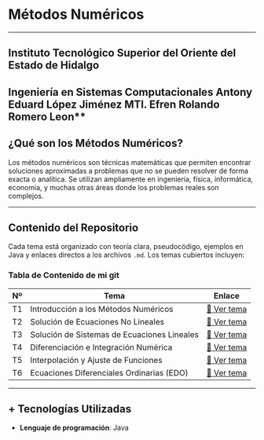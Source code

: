 #  Métodos Numéricos

---

## Instituto Tecnológico Superior del Oriente del Estado de Hidalgo  
**Ingeniería en Sistemas Computacionales** 
Antony Eduard López Jiménez
MTI. Efren Rolando Romero Leon**
---

##  ¿Qué son los Métodos Numéricos?

Los métodos numéricos son técnicas matemáticas que permiten encontrar soluciones aproximadas a problemas que no se pueden resolver de forma exacta o analítica. Se utilizan ampliamente en ingeniería, física, informática, economía, y muchas otras áreas donde los problemas reales son complejos.

---

##  Contenido del Repositorio 

Cada tema está organizado con teoría clara, pseudocódigo, ejemplos en Java y enlaces directos a los archivos `.md`. Los temas cubiertos incluyen:

###  Tabla de Contenido de mi git

| Nº | Tema | Enlace |
|----|------|--------|
| T1 | Introducción a los Métodos Numéricos | [📘 Ver tema](https://github.com/Juan200519287393u83/Metodos_Numericos/blob/main/T1%20-%20Introducción%20a%20los%20métodos%20numéricos/Introducción%20a%20los%20métodos%20númericos.md) |
| T2 | Solución de Ecuaciones No Lineales | [📘 Ver tema](https://github.com/Juan200519287393u83/Metodos_Numericos/blob/main/T2%20-%20M%C3%A9todos%20de%20Soluci%C3%B3n%20de%20Ecuaciones/Introducci%C3%B3n%20a%20los%20M%C3%A9todos%20de%20Soluci%C3%B3n%20de%20Ecuaciones.md) |
| T3 | Solución de Sistemas de Ecuaciones Lineales | [📘 Ver tema](https://github.com/Juan200519287393u83/Metodos_Numericos/blob/main/T3%20-%20M%C3%A9todos%20de%20Soluci%C3%B3n%20de%20Sistemas%20de%20Ecuaciones%20Lineales/Introducci%C3%B3n%20a%20los%20M%C3%A9todos%20de%20Soluci%C3%B3n%20de%20Sistemas%20de%20Ecuaciones%20Lineales.md) |
| T4 | Diferenciación e Integración Numérica | [📘 Ver tema](https://github.com/Juan200519287393u83/Metodos_Numericos/blob/main/T4%20-%20Diferenciación%20e%20Integración%20Numérica/Introducción%20a%20la%20DIferenciaión%20e%20Integración%20Numérica.md) |
| T5 | Interpolación y Ajuste de Funciones | [📘 Ver tema](https://github.com/Juan200519287393u83/Metodos_Numericos/blob/main/T5%20-%20Interpolación%20y%20Ajuste%20de%20Funciones/Introducción%20a%20la%20Interpolación%20y%20Ajuste%20de%20Funciones.md) |
| T6 | Ecuaciones Diferenciales Ordinarias (EDO) | [📘 Ver tema](https://github.com/Juan200519287393u83/Metodos_Numericos/blob/main/T6%20-%20Solución%20de%20Ecuaciones%20Diferenciales/Introducción%20a%20la%20Solución%20de%20Ecuaciones%20Diferenciales.md) |

---

## + Tecnologías Utilizadas

- **Lenguaje de programación**: Java 



